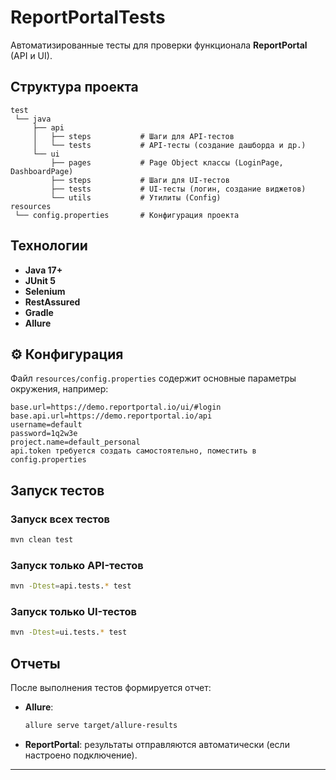 # ReportPortalTests

Автоматизированные тесты для проверки функционала **ReportPortal** (API
и UI).

##  Структура проекта

    test
     └── java
         ├── api
         │   ├── steps           # Шаги для API-тестов
         │   └── tests           # API-тесты (создание дашборда и др.)
         └── ui
             ├── pages           # Page Object классы (LoginPage, DashboardPage)
             ├── steps           # Шаги для UI-тестов
             ├── tests           # UI-тесты (логин, создание виджетов)
             └── utils           # Утилиты (Config)
    resources
     └── config.properties       # Конфигурация проекта

##  Технологии

-   **Java 17+**
-   **JUnit 5**
-   **Selenium** 
-   **RestAssured** 
-   **Gradle** 
-   **Allure**

## ⚙️ Конфигурация

Файл `resources/config.properties` содержит основные параметры
окружения, например:

``` properties
base.url=https://demo.reportportal.io/ui/#login
base.api.url=https://demo.reportportal.io/api
username=default
password=1q2w3e
project.name=default_personal
api.token требуется создать самостоятельно, поместить в config.properties

```

##  Запуск тестов

### Запуск всех тестов

``` bash
mvn clean test
```

### Запуск только API-тестов

``` bash
mvn -Dtest=api.tests.* test
```

### Запуск только UI-тестов

``` bash
mvn -Dtest=ui.tests.* test
```

## Отчеты

После выполнения тестов формируется отчет:

-   **Allure**:

    ``` bash
    allure serve target/allure-results
    ```

-   **ReportPortal**: результаты отправляются автоматически (если
    настроено подключение).

------------------------------------------------------------------------
